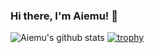 ### Hi there, I'm Aiemu! 👋
![Aiemu's github stats](https://github-readme-stats.vercel.app/api?username=Aiemu&show_icons=true&theme=nightowl)
[![trophy](https://github-profile-trophy.vercel.app/?username=Aimeu&theme=onedark)](https://github.com/ryo-ma/github-profile-trophy)
<!--
**Aiemu/Aiemu** is a ✨ _special_ ✨ repository because its `README.md` (this file) appears on your GitHub profile.

Here are some ideas to get you started:

- 🔭 I’m currently working on ...
- 🌱 I’m currently learning ...
- 👯 I’m looking to collaborate on ...
- 🤔 I’m looking for help with ...
- 💬 Ask me about ...
- 📫 How to reach me: ...
- 😄 Pronouns: ...
- ⚡ Fun fact: ...
-->

